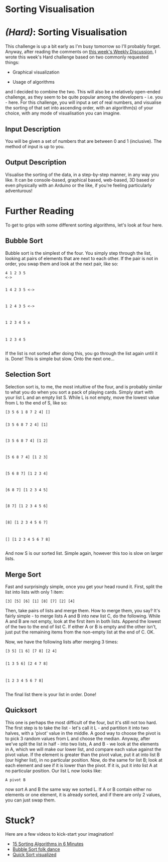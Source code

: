 # Sorting Visualisation
<div class="md"><h1><a href="#HardIcon"></a> <em>(Hard)</em>: Sorting Visualisation</h1>
<p>This challenge is up a bit early as I'm busy tomorrow so I'll probably forget. Anyway, after reading the comments on <a href="http://www.reddit.com/r/dailyprogrammer/comments/2ggunp/">this week's Weekly Discussion</a>, I wrote this week's Hard challenge based on two commonly requested things:</p>
<ul>
<li><p>Graphical visualization</p></li>
<li><p>Usage of algorithms</p></li>
</ul>
<p>and I decided to combine the two. This will also be a relatively open-ended challenge, as they seem to be quite popular among the developers - i.e. you - here. For this challenge, you will input a set of real numbers, and visualise the sorting of that set into ascending order, with an algorithm(s) of your choice, with any mode of visualisation you can imagine.</p>
<h2>Input Description</h2>
<p>You will be given a set of numbers that are between 0 and 1 (inclusive). The method of input is up to you.</p>
<h2>Output Description</h2>
<p>Visualise the sorting of the data, in a step-by-step manner, in any way you like. It can be console-based, graphical based, web-based, 3D based or even physically with an Arduino or the like, if you're feeling particularly adventurous!</p>
<h1>Further Reading</h1>
<p>To get to grips with some different sorting algorithms, let's look at four here.</p>
<h2>Bubble Sort</h2>
<p>Bubble sort is the simplest of the four. You simply step through the list, looking at pairs of elements that are next to each other. If the pair is not in order, you swap them and look at the next pair, like so:</p>
<pre><code>4 1 2 3 5
&lt;-&gt;

1 4 2 3 5
  &lt;-&gt;

1 2 4 3 5
    &lt;-&gt;

1 2 3 4 5
       x

1 2 3 4 5
</code></pre>
<p>If the list is not sorted after doing this, you go through the list again until it is. Done! This is simple but slow. Onto the next one...</p>
<h2>Selection Sort</h2>
<p>Selection sort is, to me, the most intuitive of the four, and is probably similar to what you do when you sort a pack of playing cards. Simply start with your list L and an empty list S. While L is not empty, move the lowest value from L to the end of S, like so:</p>
<pre><code>[3 5 6 1 8 7 2 4] []

[3 5 6 8 7 2 4] [1]

[3 5 6 8 7 4] [1 2]

[5 6 8 7 4] [1 2 3]

[5 6 8 7] [1 2 3 4]

[6 8 7] [1 2 3 4 5]

[8 7] [1 2 3 4 5 6]

[8] [1 2 3 4 5 6 7]

[] [1 2 3 4 5 6 7 8]
</code></pre>
<p>And now S is our sorted list. Simple again, however this too is slow on larger lists.</p>
<h2>Merge Sort</h2>
<p>Fast and surprisingly simple, once you get your head round it. First, split the list into lists with only 1 item:</p>
<pre><code>[3] [5] [6] [1] [8] [7] [2] [4]
</code></pre>
<p>Then, take pairs of lists and merge them. How to merge them, you say? It's fairly simple - to merge lists A and B into new list C, do the following. While A and B are not empty, look at the first item in both lists. Append the lowest of the two to the end of list C. If either A or B is empty and the other isn't, just put the remaining items from the non-empty list at the end of C. OK.</p>
<p>Now, we have the following lists after merging 3 times:</p>
<pre><code>[3 5] [1 6] [7 8] [2 4]

[1 3 5 6] [2 4 7 8]

[1 2 3 4 5 6 7 8]
</code></pre>
<p>The final list there is your list in order. Done!</p>
<h2>Quicksort</h2>
<p>This one is perhaps the most difficult of the four, but it's still not too hard. The first step is to take the list - let's call it L - and partition it into two halves, with a 'pivot' value in the middle. A good way to choose the pivot is to pick 3 random values from L and choose the median. Anyway, after we've split the list in half - into two lists, A and B - we look at the elements in A, which we will make our lower list, and compare each value against the pivot value. If the element is greater than the pivot value, put it at into list B (our higher list), in no particular position. Now, do the same for list B; look at each element and see if it is lower than the pivot. If it is, put it into list A at no particular position. Our list L now looks like:</p>
<pre><code>A pivot B
</code></pre>
<p>now sort A and B the same way we sorted L. If A or B contain either no elements or one element, it is already sorted, and if there are only 2 values, you can just swap them.</p>
<h1>Stuck?</h1>
<p>Here are a few videos to kick-start your imagination!</p>
<ul>
<li><a href="https://www.youtube.com/watch?v=kPRA0W1kECg">15 Sorting Algorithms in 6 Minutes</a></li>
<li><a href="https://www.youtube.com/watch?v=lyZQPjUT5B4">Bubble Sort folk dance</a></li>
<li><a href="https://www.youtube.com/watch?v=8hEyhs3OV1w">Quick Sort visualized</a></li>
</ul>
</div>
